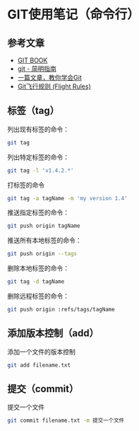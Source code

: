 GIT使用笔记（命令行）
================================

参考文章
--------------------------------

* [GIT BOOK](https://git-scm.com/book/zh/v2)
* [git - 简明指南](http://rogerdudler.github.io/git-guide/index.zh.html)
* [一篇文章，教你学会Git](https://juejin.im/post/599e14875188251240632702)
* [Git飞行规则 (Flight Rules)](https://github.com/k88hudson/git-flight-rules/blob/master/README_zh-CN.md)


 标签（tag）
--------------------------------

列出现有标签的命令：

```bash
git tag
```

列出特定标签的命令：

```bash
git tag -l 'v1.4.2.*'
```

打标签的命令

```bash
git tag -a tagName -m 'my version 1.4'
```

推送指定标签的命令：

```bash
git push origin tagName
```

推送所有本地标签的命令：

```bash
git push origin --tags	
```

删除本地标签的命令：

```bash
git tag -d tagName
```

删除远程标签的命令：

```bash
git push origin :refs/tags/tagName
```

 添加版本控制（add）
--------------------------------

添加一个文件的版本控制

```bash
git add filename.txt
```

 提交（commit）
--------------------------------

提交一个文件

```bash
git commit filename.txt -m 提交一个文件
```





